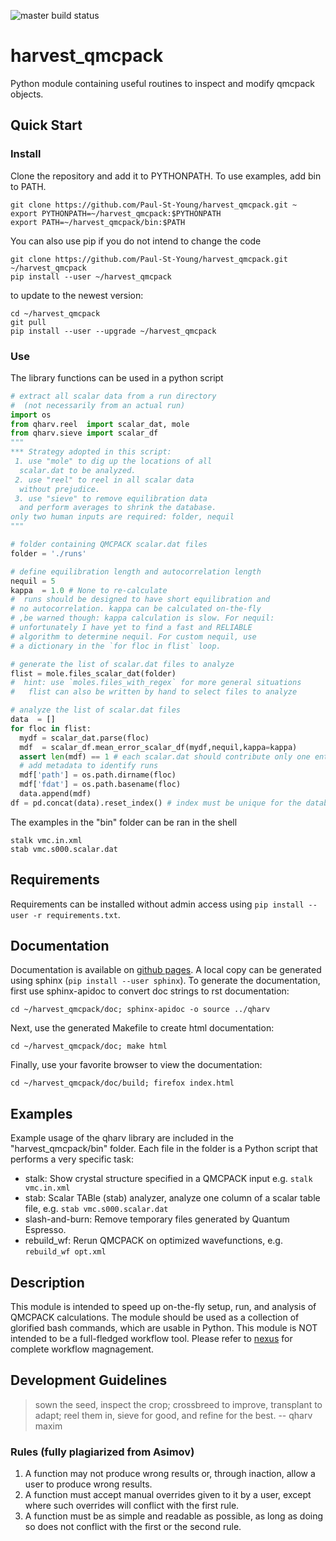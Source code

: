![master build status](https://api.travis-ci.org/Paul-St-Young/harvest_qmcpack.svg?branch=master)
# harvest_qmcpack
Python module containing useful routines to inspect and modify qmcpack objects.

## Quick Start

### Install
Clone the repository and add it to PYTHONPATH. To use examples, add bin to PATH.
```shell
git clone https://github.com/Paul-St-Young/harvest_qmcpack.git ~
export PYTHONPATH=~/harvest_qmcpack:$PYTHONPATH
export PATH=~/harvest_qmcpack/bin:$PATH
```

You can also use pip if you do not intend to change the code
```shell
git clone https://github.com/Paul-St-Young/harvest_qmcpack.git ~/harvest_qmcpack
pip install --user ~/harvest_qmcpack
```
to update to the newest version:
```shell
cd ~/harvest_qmcpack
git pull
pip install --user --upgrade ~/harvest_qmcpack
```

### Use
The library functions can be used in a python script
```python
# extract all scalar data from a run directory 
#  (not necessarily from an actual run)
import os
from qharv.reel  import scalar_dat, mole
from qharv.sieve import scalar_df
"""
*** Strategy adopted in this script:
 1. use "mole" to dig up the locations of all 
  scalar.dat to be analyzed.
 2. use "reel" to reel in all scalar data 
  without prejudice.
 3. use "sieve" to remove equilibration data 
  and perform averages to shrink the database.
only two human inputs are required: folder, nequil
"""

# folder containing QMCPACK scalar.dat files
folder = './runs'

# define equilibration length and autocorrelation length
nequil = 5
kappa  = 1.0 # None to re-calculate
#  runs should be designed to have short equilibration and
# no autocorrelation. kappa can be calculated on-the-fly
# ,be warned though: kappa calculation is slow. For nequil:
# unfortunately I have yet to find a fast and RELIABLE
# algorithm to determine nequil. For custom nequil, use
# a dictionary in the `for floc in flist` loop.

# generate the list of scalar.dat files to analyze
flist = mole.files_scalar_dat(folder)
#  hint: use `moles.files_with_regex` for more general situations
#   flist can also be written by hand to select files to analyze

# analyze the list of scalar.dat files
data  = []
for floc in flist:
  mydf = scalar_dat.parse(floc)
  mdf  = scalar_df.mean_error_scalar_df(mydf,nequil,kappa=kappa)
  assert len(mdf) == 1 # each scalar.dat should contribute only one entry
  # add metadata to identify runs
  mdf['path'] = os.path.dirname(floc)
  mdf['fdat'] = os.path.basename(floc)
  data.append(mdf)
df = pd.concat(data).reset_index() # index must be unique for the database to be saved
```

The examples in the "bin" folder can be ran in the shell
```shell
stalk vmc.in.xml
stab vmc.s000.scalar.dat
```

## Requirements
Requirements can be installed without admin access using `pip install --user -r requirements.txt`.

## Documentation
Documentation is available on [github pages][doc html]. A local copy can be generated using sphinx (`pip install --user sphinx`).
To generate the documentation, first use sphinx-apidoc to convert doc strings to rst documentation:
```shell
cd ~/harvest_qmcpack/doc; sphinx-apidoc -o source ../qharv
```
Next, use the generated Makefile to create html documentation:
```shell
cd ~/harvest_qmcpack/doc; make html
```
Finally, use your favorite browser to view the documentation:
```shell
cd ~/harvest_qmcpack/doc/build; firefox index.html
```

## Examples
Example usage of the qharv library are included in the "harvest_qmcpack/bin" folder. Each file in the folder is a Python script that performs a very specific task:
* stalk: Show crystal structure specified in a QMCPACK input e.g. `stalk vmc.in.xml`
* stab: Scalar TABle (stab) analyzer, analyze one column of a scalar table file, e.g. `stab vmc.s000.scalar.dat`
* slash-and-burn: Remove temporary files generated by Quantum Espresso.
* rebuild_wf: Rerun QMCPACK on optimized wavefunctions, e.g. `rebuild_wf opt.xml`

## Description
This module is intended to speed up on-the-fly setup, run, and analysis of QMCPACK calculations. The module should be used as a collection of glorified bash commands, which are usable in Python.
This module is NOT intended to be a full-fledged workflow tool. Please refer to [nexus][nexus] for complete workflow magnagement.

## Development Guidelines
>sown the seed, inspect the crop;
>crossbreed to improve, transplant to adapt;
>reel them in, sieve for good, and refine for the best.
>-- qharv maxim

### Rules (fully plagiarized from Asimov)
1. A function may not produce wrong results or, through inaction, allow a user to produce wrong results.
2. A function must accept manual overrides given to it by a user, except where such overrides will conflict with the first rule.
3. A function must be as simple and readable as possible, as long as doing so does not conflict with the first or the second rule.

[nexus]:http://qmcpack.org/nexus/
[doc html]: https://paul-st-young.github.io/harvest_qmcpack/
